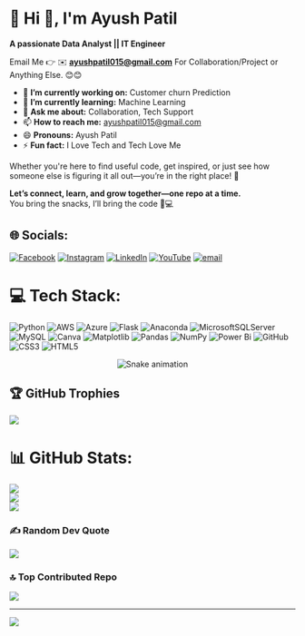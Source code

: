 # 💫 Hi 👋, I'm Ayush Patil
**A passionate Data Analyst || IT Engineer**

Email Me 👉 ✉️ **ayushpatil015@gmail.com** For Collaboration/Project or Anything Else. 😊😊

- 🔭 **I’m currently working on:** Customer churn Prediction 
- 🌱 **I’m currently learning:** Machine Learning
- 💬 **Ask me about:** Collaboration, Tech Support
- 📫 **How to reach me:** ayushpatil015@gmail.com
- 😄 **Pronouns:** Ayush Patil
- ⚡ **Fun fact:** I Love Tech and Tech Love Me

Whether you're here to find useful code, get inspired, or just see how someone else is figuring it all out—you’re in the right place! 🫶

**Let’s connect, learn, and grow together—one repo at a time.**  
You bring the snacks, I’ll bring the code 🍪💻


## 🌐 Socials:
[![Facebook](https://img.shields.io/badge/Facebook-%231877F2.svg?logo=Facebook&logoColor=white)](https://facebook.com/share/1BsEvfs3fN/?mibextid=wwXIfr) [![Instagram](https://img.shields.io/badge/Instagram-%23E4405F.svg?logo=Instagram&logoColor=white)](https://instagram.com/ayush_patil_945) [![LinkedIn](https://img.shields.io/badge/LinkedIn-%230077B5.svg?logo=linkedin&logoColor=white)](https://linkedin.com/in/ayush-patil-2042042b4) [![YouTube](https://img.shields.io/badge/YouTube-%23FF0000.svg?logo=YouTube&logoColor=white)](https://youtube.com/@ayushpatil9440) [![email](https://img.shields.io/badge/Email-D14836?logo=gmail&logoColor=white)](mailto:ayushpatil015@gmail.com) 

# 💻 Tech Stack:
![Python](https://img.shields.io/badge/python-3670A0?style=for-the-badge&logo=python&logoColor=ffdd54) ![AWS](https://img.shields.io/badge/AWS-%23FF9900.svg?style=for-the-badge&logo=amazon-aws&logoColor=white) ![Azure](https://img.shields.io/badge/azure-%230072C6.svg?style=for-the-badge&logo=microsoftazure&logoColor=white) ![Flask](https://img.shields.io/badge/flask-%23000.svg?style=for-the-badge&logo=flask&logoColor=white) ![Anaconda](https://img.shields.io/badge/Anaconda-%2344A833.svg?style=for-the-badge&logo=anaconda&logoColor=white) ![MicrosoftSQLServer](https://img.shields.io/badge/Microsoft%20SQL%20Server-CC2927?style=for-the-badge&logo=microsoft%20sql%20server&logoColor=white) ![MySQL](https://img.shields.io/badge/mysql-4479A1.svg?style=for-the-badge&logo=mysql&logoColor=white) ![Canva](https://img.shields.io/badge/Canva-%2300C4CC.svg?style=for-the-badge&logo=Canva&logoColor=white) ![Matplotlib](https://img.shields.io/badge/Matplotlib-%23ffffff.svg?style=for-the-badge&logo=Matplotlib&logoColor=black) ![Pandas](https://img.shields.io/badge/pandas-%23150458.svg?style=for-the-badge&logo=pandas&logoColor=white) ![NumPy](https://img.shields.io/badge/numpy-%23013243.svg?style=for-the-badge&logo=numpy&logoColor=white) ![Power Bi](https://img.shields.io/badge/power_bi-F2C811?style=for-the-badge&logo=powerbi&logoColor=black) ![GitHub](https://img.shields.io/badge/github-%23121011.svg?style=for-the-badge&logo=github&logoColor=white) ![CSS3](https://img.shields.io/badge/css3-%231572B6.svg?style=for-the-badge&logo=css3&logoColor=white) ![HTML5](https://img.shields.io/badge/html5-%23E34F26.svg?style=for-the-badge&logo=html5&logoColor=white)

<!-- Snake Game Repo View -->

<div align="center">
  <img src="https://profile-readme-generator.com/assets/snake.svg" alt="Snake animation" />
</div>

## 🏆 GitHub Trophies
![](https://github-profile-trophy.vercel.app/?username=the-ayush-patil&theme=radical&no-frame=false&no-bg=true&margin-w=4)

# 📊 GitHub Stats:
![](https://github-readme-stats.vercel.app/api?username=the-ayush-patil&theme=dark&hide_border=false&include_all_commits=false&count_private=false)<br/>
![](https://nirzak-streak-stats.vercel.app/?user=the-ayush-patil&theme=dark&hide_border=false)<br/>
![](https://github-readme-stats.vercel.app/api/top-langs/?username=the-ayush-patil&theme=dark&hide_border=false&include_all_commits=false&count_private=false&layout=compact)



### ✍️ Random Dev Quote
![](https://quotes-github-readme.vercel.app/api?type=horizontal&theme=radical)

### 🔝 Top Contributed Repo
![](https://github-contributor-stats.vercel.app/api?username=the-ayush-patil&limit=5&theme=dark&combine_all_yearly_contributions=true)

---
[![](https://visitcount.itsvg.in/api?id=the-ayush-patil&icon=0&color=0)](https://visitcount.itsvg.in)

<!-- Proudly created with GPRM ( https://gprm.itsvg.in ) -->
